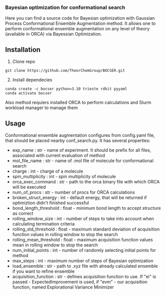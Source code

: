 ### Bayesian optimization for conformational search

Here you can find a source code for Bayesian optimization with Gaussian Process Conformational Ensemble Augmentation method. It allows one to perform conformational ensemble augmentation on any level of theory (available in ORCA) via Bayessian Optimization. 

## Installation

1. Clone repo
```
git clone https://github.com/TheorChemGroup/BOCSER.git
```
2. Install dependecies
```
conda create -c bocser python=3.10 trieste rdkit pyyaml
conda activate bocser
``` 
Also method requiers installed ORCA to perform calculations and Slurm workload manager to manage them

## Usage

Conformational ensemble augmentation configures from config.yaml file, that should be placed nearby conf_search.py. It has several properties:

* exp_name : str - name of experiment. It should be prefix for all files, associated with current evaluation of method
* mol_file_name : str - name of .mol file of molecule for conformational search
* charge : int - charge of a molecule
* spin_multiplicity : int - spin multiplicity of molecule 
* orca_exec_command : str - path to the orca binary file with which ORCA will be executed
* num_of_procs : str - number of procs for ORCA calculations
* broken_struct_energy : int - default energy, that will be returned if optimiztion didn't finished successful
* bond_length_threshold : float - minimum bond length to accept structure as correct
* rolling_window_size : int - number of steps to take into account when calculating termination criteria
* rolling_std_threshold : float - maximum standard deviation of acquisition function values in rolling window to stop the search
* rolling_mean_threshold : float - maximum acquisition function values mean in rolling window to stop the search
* num_initial_points : int - number of randomly selecting initial points for method
* max_steps : int - maximum number of steps of Bayesian optimization
* load_ensemble : str - path to .xyz file with already calculated ensemble if you want to refine ensemble
* acquisition_function : str - defines acquisition function to use. If "ei" is passed - ExpectedImprovement is used, if "evm" - our acquisition function, named Explorational Variance Minimizer


